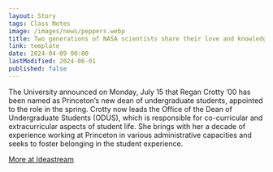 ```yaml
---
layout: Story
tags: Class Notes
image: /images/news/peppers.webp
title: Two generations of NASA scientists share their love and knowledge during eclipse
link: template
date: 2024-04-09 00:00
lastModified: 2024-06-01
published: false
---
```


The University announced on Monday, July 15 that Regan Crotty ’00 has been named as Princeton’s new dean of undergraduate students, appointed to the role in the spring. Crotty now leads the Office of the Dean of Undergraduate Students (ODUS), which is responsible for co-curricular and extracurricular aspects of student life. She brings with her a decade of experience working at Princeton in various administrative capacities and seeks to foster belonging in the student experience.

[More at Ideastream](https://www.ideastream.org/community/2024-04-09/two-generations-of-nasa-scientists-share-their-love-and-their-knowledge-during-eclipse)
